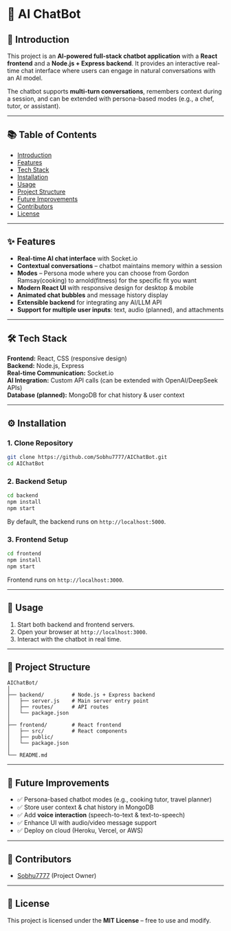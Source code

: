 # 🤖 AI ChatBot

## 📌 Introduction
This project is an **AI-powered full-stack chatbot application** with a **React frontend** and a **Node.js + Express backend**. It provides an interactive real-time chat interface where users can engage in natural conversations with an AI model.  

The chatbot supports **multi-turn conversations**, remembers context during a session, and can be extended with persona-based modes (e.g., a chef, tutor, or assistant).  

---

## 📚 Table of Contents
- [Introduction](#-introduction)  
- [Features](#-features)  
- [Tech Stack](#-tech-stack)  
- [Installation](#-installation)  
- [Usage](#-usage)  
- [Project Structure](#-project-structure)  
- [Future Improvements](#-future-improvements)  
- [Contributors](#-contributors)  
- [License](#-license)  

---

## ✨ Features
- **Real-time AI chat interface** with Socket.io  
- **Contextual conversations** – chatbot maintains memory within a session
- **Modes**  – Persona mode where you can choose from Gordon Ramsay(cooking) to arnold(fitness) for the specific fit you want
- **Modern React UI** with responsive design for desktop & mobile  
- **Animated chat bubbles** and message history display  
- **Extensible backend** for integrating any AI/LLM API  
- **Support for multiple user inputs**: text, audio (planned), and attachments  

---

## 🛠 Tech Stack
**Frontend:** React, CSS (responsive design)  
**Backend:** Node.js, Express  
**Real-time Communication:** Socket.io  
**AI Integration:** Custom API calls (can be extended with OpenAI/DeepSeek APIs)  
**Database (planned):** MongoDB for chat history & user context  

---

## ⚙️ Installation

### 1. Clone Repository
```bash
git clone https://github.com/Sobhu7777/AIChatBot.git
cd AIChatBot
```

### 2. Backend Setup
```bash
cd backend
npm install
npm start
```
By default, the backend runs on `http://localhost:5000`.

### 3. Frontend Setup
```bash
cd frontend
npm install
npm start
```
Frontend runs on `http://localhost:3000`.

---

## 🚀 Usage
1. Start both backend and frontend servers.  
2. Open your browser at `http://localhost:3000`.  
3. Interact with the chatbot in real time.  

---

## 📂 Project Structure
```
AIChatBot/
│
├── backend/         # Node.js + Express backend
│   ├── server.js    # Main server entry point
│   ├── routes/      # API routes
│   └── package.json
│
├── frontend/        # React frontend
│   ├── src/         # React components
│   ├── public/
│   └── package.json
│
└── README.md
```

---

## 🔮 Future Improvements
- ✅ Persona-based chatbot modes (e.g., cooking tutor, travel planner)  
- ✅ Store user context & chat history in MongoDB  
- ✅ Add **voice interaction** (speech-to-text & text-to-speech)  
- ✅ Enhance UI with audio/video message support  
- ✅ Deploy on cloud (Heroku, Vercel, or AWS)  

---

## 👥 Contributors
- [Sobhu7777](https://github.com/Sobhu7777) (Project Owner)  

---

## 📜 License
This project is licensed under the **MIT License** – free to use and modify.  
